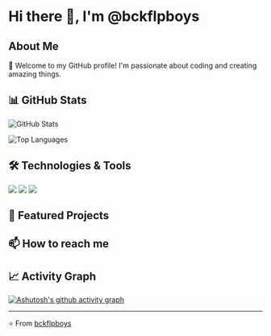 # Hi there 👋, I'm @bckflpboys

## About Me
🚀 Welcome to my GitHub profile! I'm passionate about coding and creating amazing things.

## 📊 GitHub Stats
![GitHub Stats](https://github-readme-stats.vercel.app/api?username=bckflpboys&show_icons=true&theme=radical)

![Top Languages](https://github-readme-stats.vercel.app/api/top-langs/?username=bckflpboys&layout=compact&theme=radical)

## 🛠️ Technologies & Tools
![](https://img.shields.io/badge/Code-JavaScript-informational?style=flat&logo=javascript&logoColor=white&color=2bbc8a)
![](https://img.shields.io/badge/Code-Python-informational?style=flat&logo=python&logoColor=white&color=2bbc8a)
![](https://img.shields.io/badge/Tools-Git-informational?style=flat&logo=git&logoColor=white&color=2bbc8a)

## 🌟 Featured Projects
<!-- You can add your featured projects here -->

## 📫 How to reach me
<!-- Add your social media links here -->

## 📈 Activity Graph
[![Ashutosh's github activity graph](https://github-readme-activity-graph.vercel.app/graph?username=bckflpboys&theme=dracula)](https://github.com/ashutosh00710/github-readme-activity-graph)

---
⭐️ From [bckflpboys](https://github.com/bckflpboys)
